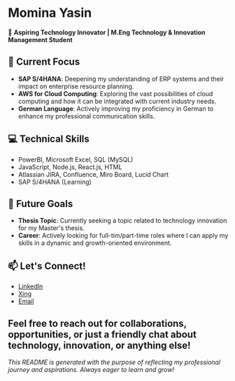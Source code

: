 # Momina Yasin

🚀 **Aspiring Technology Innovator | M.Eng Technology & Innovation Management Student**

## 🌟 Current Focus
- **SAP S/4HANA**: Deepening my understanding of ERP systems and their impact on enterprise resource planning.
- **AWS for Cloud Computing**: Exploring the vast possibilities of cloud computing and how it can be integrated with current industry needs.
- **German Language**: Actively improving my proficiency in German to enhance my professional communication skills.

## 💻 Technical Skills
- PowerBI, Microsoft Excel, SQL (MySQL)
- JavaScript, Node.js, React.js, HTML
- Atlassian JIRA, Confluence, Miro Board, Lucid Chart
- SAP S/4HANA (Learning)

## 🌱 Future Goals
- **Thesis Topic**: Currently seeking a topic related to technology innovation for my Master's thesis.
- **Career**: Actively looking for full-tim/part-time roles where I can apply my skills in a dynamic and growth-oriented environment.

## 📫 Let's Connect!
- [LinkedIn](https://www.linkedin.com/in/momina-yasin/)
- [Xing](https://www.xing.com/profile/Momina_Yasin/web_profiles)
- [Email](mailto:momina.yasin39@gmail.com)

Feel free to reach out for collaborations, opportunities, or just a friendly chat about technology, innovation, or anything else!
---
*This README is generated with the purpose of reflecting my professional journey and aspirations. Always eager to learn and grow!*
